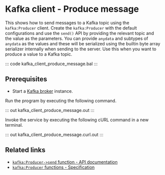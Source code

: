 # Kafka client - Produce message

This shows how to send messages to a Kafka topic using the `kafka:Producer` client. Create the `kafka:Producer` with the default configurations and use the `send()` API by providing the relevant topic and the value as the parameters. You can provide `anydata` and subtypes of `anydata` as the values and these will be serialized using the builtin byte array serializer internally when sending to the server. Use this when you want to produce a value to a Kafka topic.

::: code kafka_client_produce_message.bal :::

## Prerequisites
- Start a [Kafka broker](https://kafka.apache.org/quickstart) instance.

Run the program by executing the following command.

::: out kafka_client_produce_message.out :::

Invoke the service by executing the following cURL command in a new terminal.

::: out kafka_client_produce_message.curl.out :::

## Related links
- [`kafka:Producer->send` function - API documentation](https://lib.ballerina.io/ballerinax/kafka/latest/clients/Producer#send)
- [`kafka:Producer` functions - Specification](https://github.com/ballerina-platform/module-ballerinax-kafka/blob/master/docs/spec/spec.md#33-functions)
